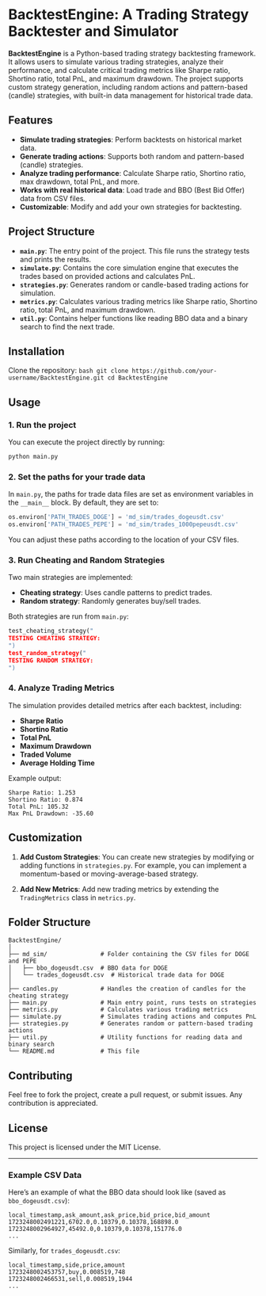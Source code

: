 
# BacktestEngine: A Trading Strategy Backtester and Simulator

**BacktestEngine** is a Python-based trading strategy backtesting framework. It allows users to simulate various trading strategies, analyze their performance, and calculate critical trading metrics like Sharpe ratio, Shortino ratio, total PnL, and maximum drawdown. The project supports custom strategy generation, including random actions and pattern-based (candle) strategies, with built-in data management for historical trade data.

## Features

- **Simulate trading strategies**: Perform backtests on historical market data.
- **Generate trading actions**: Supports both random and pattern-based (candle) strategies.
- **Analyze trading performance**: Calculate Sharpe ratio, Shortino ratio, max drawdown, total PnL, and more.
- **Works with real historical data**: Load trade and BBO (Best Bid Offer) data from CSV files.
- **Customizable**: Modify and add your own strategies for backtesting.

## Project Structure

- **`main.py`**: The entry point of the project. This file runs the strategy tests and prints the results.
- **`simulate.py`**: Contains the core simulation engine that executes the trades based on provided actions and calculates PnL.
- **`strategies.py`**: Generates random or candle-based trading actions for simulation.
- **`metrics.py`**: Calculates various trading metrics like Sharpe ratio, Shortino ratio, total PnL, and maximum drawdown.
- **`util.py`**: Contains helper functions like reading BBO data and a binary search to find the next trade.

## Installation

  Clone the repository:
    ```bash
    git clone https://github.com/your-username/BacktestEngine.git
    cd BacktestEngine
    ```

## Usage

### 1. Run the project

You can execute the project directly by running:

```bash
python main.py
```

### 2. Set the paths for your trade data

In `main.py`, the paths for trade data files are set as environment variables in the `__main__` block. By default, they are set to:

```python
os.environ['PATH_TRADES_DOGE'] = 'md_sim/trades_dogeusdt.csv'
os.environ['PATH_TRADES_PEPE'] = 'md_sim/trades_1000pepeusdt.csv'
```

You can adjust these paths according to the location of your CSV files.

### 3. Run Cheating and Random Strategies

Two main strategies are implemented:
- **Cheating strategy**: Uses candle patterns to predict trades.
- **Random strategy**: Randomly generates buy/sell trades.

Both strategies are run from `main.py`:
```python
test_cheating_strategy("
TESTING CHEATING STRATEGY:
")
test_random_strategy("
TESTING RANDOM STRATEGY:
")
```

### 4. Analyze Trading Metrics

The simulation provides detailed metrics after each backtest, including:
- **Sharpe Ratio**
- **Shortino Ratio**
- **Total PnL**
- **Maximum Drawdown**
- **Traded Volume**
- **Average Holding Time**

Example output:
```
Sharpe Ratio: 1.253
Shortino Ratio: 0.874
Total PnL: 105.32
Max PnL Drawdown: -35.60
```

## Customization

1. **Add Custom Strategies**:
    You can create new strategies by modifying or adding functions in `strategies.py`. For example, you can implement a momentum-based or moving-average-based strategy.

2. **Add New Metrics**:
    Add new trading metrics by extending the `TradingMetrics` class in `metrics.py`.

## Folder Structure

```
BacktestEngine/
│
├── md_sim/               # Folder containing the CSV files for DOGE and PEPE
│   ├── bbo_dogeusdt.csv  # BBO data for DOGE
│   └── trades_dogeusdt.csv  # Historical trade data for DOGE
│
├── candles.py            # Handles the creation of candles for the cheating strategy
├── main.py               # Main entry point, runs tests on strategies
├── metrics.py            # Calculates various trading metrics
├── simulate.py           # Simulates trading actions and computes PnL
├── strategies.py         # Generates random or pattern-based trading actions
├── util.py               # Utility functions for reading data and binary search
└── README.md             # This file
```

## Contributing

Feel free to fork the project, create a pull request, or submit issues. Any contribution is appreciated.

## License

This project is licensed under the MIT License.

---

### Example CSV Data

Here’s an example of what the BBO data should look like (saved as `bbo_dogeusdt.csv`):

```
local_timestamp,ask_amount,ask_price,bid_price,bid_amount
1723248002491221,6702.0,0.10379,0.10378,168898.0
1723248002964927,45492.0,0.10379,0.10378,151776.0
...
```

Similarly, for `trades_dogeusdt.csv`:

```
local_timestamp,side,price,amount
1723248002453757,buy,0.008519,748
1723248002466531,sell,0.008519,1944
...
```
